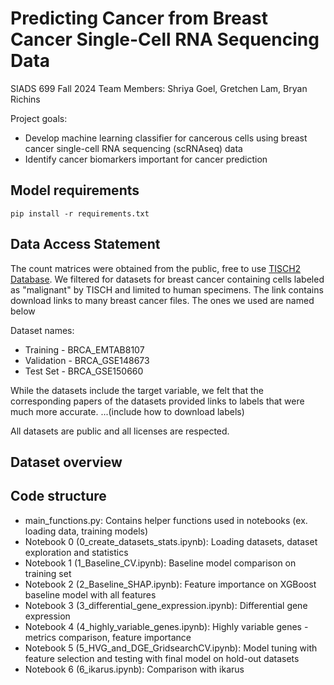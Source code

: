 # Predicting Cancer from Breast Cancer Single-Cell RNA Sequencing Data
SIADS 699 Fall 2024
Team Members: Shriya Goel, Gretchen Lam, Bryan Richins

Project goals:
- Develop machine learning classifier for cancerous cells using breast cancer single-cell RNA sequencing (scRNAseq) data
- Identify cancer biomarkers important for cancer prediction

## Model requirements
```pip install -r requirements.txt```

## Data Access Statement
The count matrices were obtained from the public, free to use [TISCH2 Database](http://tisch.comp-genomics.org/gallery/?cancer=BRCA&celltype=Malignant&species=Human).
We filtered for datasets for breast cancer containing cells labeled as "malignant" by TISCH and limited to human specimens.
The link contains download links to many breast cancer files. The ones we used are named below

Dataset names:
  * Training - BRCA_EMTAB8107
  * Validation - BRCA_GSE148673
  * Test Set - BRCA_GSE150660

While the datasets include the target variable, we felt that the corresponding papers of the datasets provided links to labels that were much more accurate.
...(include how to download labels)

All datasets are public and all licenses are respected.


## Dataset overview


## Code structure
- main_functions.py: Contains helper functions used in notebooks (ex. loading data, training models)
- Notebook 0 (0_create_datasets_stats.ipynb): Loading datasets, dataset exploration and statistics
- Notebook 1 (1_Baseline_CV.ipynb): Baseline model comparison on training set
- Notebook 2 (2_Baseline_SHAP.ipynb): Feature importance on XGBoost baseline model with all features
- Notebook 3 (3_differential_gene_expression.ipynb): Differential gene expression
- Notebook 4 (4_highly_variable_genes.ipynb): Highly variable genes - metrics comparison, feature importance
- Notebook 5 (5_HVG_and_DGE_GridsearchCV.ipynb): Model tuning with feature selection and testing with final model on hold-out datasets
- Notebook 6 (6_ikarus.ipynb): Comparison with ikarus
